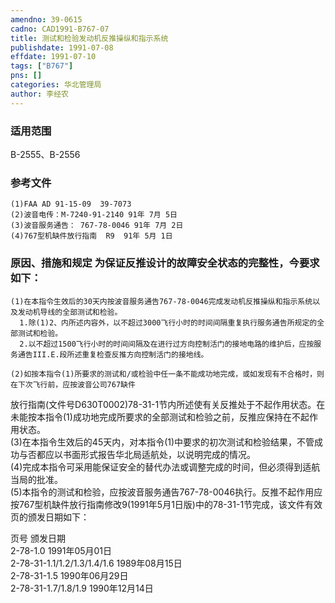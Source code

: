 ```yaml
---
amendno: 39-0615  
cadno: CAD1991-B767-07  
title: 测试和检验发动机反推操纵和指示系统  
publishdate: 1991-07-08  
effdate: 1991-07-10  
tags: ["B767"]  
pns: []  
categories: 华北管理局  
author: 李经农  
---
```

  
### 适用范围  
B-2555、B-2556  
  
<!--more-->  
### 参考文件  
    (1)FAA AD 91-15-09  39-7073  
    (2)波音电传：M-7240-91-2140 91年 7月 5日  
    (3)波音服务通告： 767-78-0046 91年 7月 2日  
    (4)767型机缺件放行指南  R9  91年 5月 1日  
  
### 原因、措施和规定 为保证反推设计的故障安全状态的完整性，今要求如下：  
    (1)在本指令生效后的30天内按波音服务通告767-78-0046完成发动机反推操纵和指示系统以及发动机导线的全部测试和检验。  
      1.除(1)2、内所述内容外，以不超过3000飞行小时的时间间隔重复执行服务通告所规定的全部测试和检验。  
      2.以不超过1500飞行小时的时间间隔及在进行过方向控制活门的接地电路的维护后，应按服务通告III.E.段所述重复检查反推方向控制活门的接地线。  
  
    (2)如按本指令(1)所要求的测试和/或检验中任一条不能成功地完成，或如发现有不合格时，则在下次飞行前，应按波音公司767缺件  
  
放行指南(文件号D630T0002)78-31-1节内所述使有关反推处于不起作用状态。在未能按本指令(1)成功地完成所要求的全部测试和检验之前，反推应保持在不起作用状态。  
    (3)在本指令生效后的45天内，对本指令(1)中要求的初次测试和检验结果，不管成功与否都应以书面形式报告华北局适航处，以说明完成的情况。  
    (4)完成本指令可采用能保证安全的替代办法或调整完成的时间，但必须得到适航当局的批准。  
    (5)本指令的测试和检验，应按波音服务通告767-78-0046执行。反推不起作用应按767型机缺件放行指南修改9(1991年5月1日版)中的78-31-1节完成，该文件有效页的颁发日期如下：  
  
页号  颁发日期  
 2-78-1.0   1991年05月01日  
 2-78-31-1.1/1.2/1.3/1.4/1.6    1989年08月15日  
 2-78-31-1.5   1990年06月29日  
 2-78-31-1.7/1.8/1.9   1990年12月14日  
